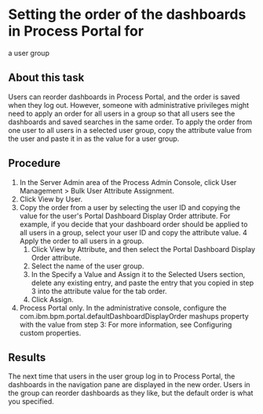 # Setting the order of the dashboards in Process Portal for
a user group

## About this task

Users
can reorder dashboards in Process Portal, and
the order is saved when they log out. However, someone with administrative
privileges might need to apply an order for all users in a group so
that all users see the dashboards and saved searches in the same order.
To apply the order from one user to all users in a selected user group,
copy the attribute value from the user and paste it in as the value
for a user group.

## Procedure

1. In the Server Admin area of the Process Admin Console,
click User Management > Bulk
User Attribute Assignment.
2. Click View by User.
3. Copy the order from a user by selecting the user ID and
copying the value for the user's Portal Dashboard Display
Order attribute.  For example, if you decide
that your dashboard order should be applied to all users in a group,
select your user ID and copy the attribute value.
4 Apply the order to all users in a group.
    1. Click View by Attribute, and
then select the Portal Dashboard Display Order attribute.
    2. Select the name of the user group.
    3. In the Specify a Value and Assign it to the
Selected Users section, delete any existing entry, and
paste the entry that you copied in step 3 into the attribute value
for the tab order.
    4. Click Assign.
5. Process Portal only. In the administrative
console, configure the com.ibm.bpm.portal.defaultDashboardDisplayOrder mashups
property with the value from step 3: 
For more information, see Configuring custom properties.

## Results

The next time that users in the user group log in to Process Portal, the
dashboards in the navigation pane are displayed in the new order.
Users in the group can reorder dashboards as they like, but the default
order is what you specified.
